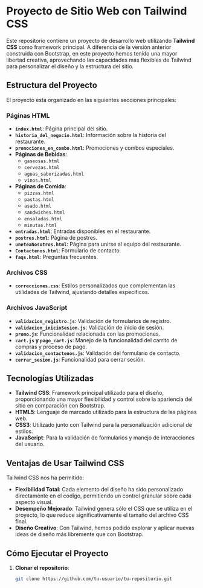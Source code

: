 # Proyecto de Sitio Web con Tailwind CSS

Este repositorio contiene un proyecto de desarrollo web utilizando **Tailwind CSS** como framework principal. A diferencia de la versión anterior construida con Bootstrap, en este proyecto hemos tenido una mayor libertad creativa, aprovechando las capacidades más flexibles de Tailwind para personalizar el diseño y la estructura del sitio.

## Estructura del Proyecto

El proyecto está organizado en las siguientes secciones principales:

### Páginas HTML

- **`index.html`**: Página principal del sitio.
- **`historia_del_negocio.html`**: Información sobre la historia del restaurante.
- **`promociones_en_combo.html`**: Promociones y combos especiales.
- **Páginas de Bebidas**:
  - `gaseosas.html`
  - `cervezas.html`
  - `aguas_saborizadas.html`
  - `vinos.html`
- **Páginas de Comida**:
  - `pizzas.html`
  - `pastas.html`
  - `asado.html`
  - `sandwiches.html`
  - `ensaladas.html`
  - `minutas.html`
- **`entradas.html`**: Entradas disponibles en el restaurante.
- **`postres.html`**: Página de postres.
- **`uneteaNosotros.html`**: Página para unirse al equipo del restaurante.
- **`Contactenos.html`**: Formulario de contacto.
- **`faqs.html`**: Preguntas frecuentes.

### Archivos CSS

- **`correcciones.css`**: Estilos personalizados que complementan las utilidades de Tailwind, ajustando detalles específicos.

### Archivos JavaScript

- **`validacion_registro.js`**: Validación de formularios de registro.
- **`validacion_inicioSesion.js`**: Validación de inicio de sesión.
- **`promo.js`**: Funcionalidad relacionada con las promociones.
- **`cart.js` y `pago_cart.js`**: Manejo de la funcionalidad del carrito de compras y proceso de pago.
- **`validacion_contactenos.js`**: Validación del formulario de contacto.
- **`cerrar_sesion.js`**: Funcionalidad para cerrar sesión.

## Tecnologías Utilizadas

- **Tailwind CSS**: Framework principal utilizado para el diseño, proporcionando una mayor flexibilidad y control sobre la apariencia del sitio en comparación con Bootstrap.
- **HTML5**: Lenguaje de marcado utilizado para la estructura de las páginas web.
- **CSS3**: Utilizado junto con Tailwind para la personalización adicional de estilos.
- **JavaScript**: Para la validación de formularios y manejo de interacciones del usuario.

## Ventajas de Usar Tailwind CSS

Tailwind CSS nos ha permitido:

- **Flexibilidad Total**: Cada elemento del diseño ha sido personalizado directamente en el código, permitiendo un control granular sobre cada aspecto visual.
- **Desempeño Mejorado**: Tailwind genera sólo el CSS que se utiliza en el proyecto, lo que reduce significativamente el tamaño del archivo CSS final.
- **Diseño Creativo**: Con Tailwind, hemos podido explorar y aplicar nuevas ideas de diseño más libremente que con Bootstrap.

## Cómo Ejecutar el Proyecto

1. **Clonar el repositorio**:
   ```bash
   git clone https://github.com/tu-usuario/tu-repositorio.git
